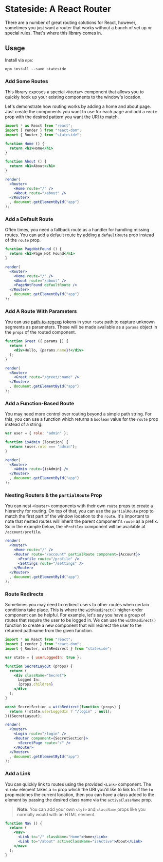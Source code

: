 # Stateside: A React Router

There are a number of great routing solutions for React, however, sometimes you just want a router that works without a bunch of set up or special rules.  That's where this library comes in.

## Usage

Install via `npm`:

```shell
npm install --save stateside
```

### Add Some Routes

This library exposes a special `<Router>` component that allows you to quickly hook up your existing components to the window's location.

Let's demonstrate how routing works by adding a home and about page.  Just create the components you want to use for each page and add a `route` prop with the desired pattern you want the URI to match.

```jsx
import * as React from "react";
import { render } from "react-dom";
import { Router } from "stateside";

function Home () {
  return <h1>Home</h1>
}

function About () {
  return <h1>About</h1>
}

render(
  <Router>
    <Home route="/" />
    <About route="/about" />
  </Router>
  , document.getElementById("app")
);
```

### Add a Default Route

Often times, you need a fallback route as a handler for handling missing routes.  You can add a default route by adding a `defaultRoute` prop instead of the `route` prop.

```jsx
function PageNotFound () {
  return <h1>Page Not Found</h1>
}

render(
  <Router>
    <Home route="/" />
    <About route="/about" />
    <PageNotFound defaultRoute />
  </Router>
  , document.getElementById("app")
);
```

### Add A Route With Parameters

You can use [path-to-regexp](https://npmjs.com/package/path-to-regexp) tokens in your `route` path to capture unknown segments as parameters.  These will be made available as a `params` object in the `props` of the routed component.

```jsx
function Greet ({ params }) {
  return (
    <div>Hello, {params.name}!</div>
  );
}

render(
  <Router>
    <Greet route="/greet/:name" />
  </Router>
  , document.getElementById("app")
);
```

### Add a Function-Based Route

You may need more control over routing beyond a simple path string.  For this, you can use a function which returns a `boolean` value for the `route` prop instead of a string.

```jsx
var user = { role: "admin" };

function isAdmin (location) {
  return (user.role === "admin");
}

render(
  <Router>
    <Admin route={isAdmin} />
  </Router>
  , document.getElementById("app")
);
```

### Nesting Routers & the `partialRoute` Prop

You can nest `<Router>` components with their own `route` props to create a hierarchy for routing.  On top of that, you can use the `partialRoute` prop to match the first part of the window location to the `route`.  It's important to note that nested routes will inherit the parent component's `route` as a prefix.  So in the example below, the `<Profile>` component will be available at `/account/profile`.

```jsx
render(
  <Router>
    <Home route="/" />
    <Router route="/account" partialRoute component={Account}>
      <Profile route="/profile" />
      <Settings route="/settings" />
    </Router>
  </Router>
  , document.getElementById("app")
);
```

### Route Redirects

Sometimes you may need to redirect users to other routes when certain conditions take place.  This is where the `withRedirect()` higher-order component can be helpful.  For example, let's say you have a group of routes that require the user to be logged in. We can use the `withRedirect()` function to create a new component that will redirect the user to the returned pathname from the given function.

```jsx
import * as React from "react";
import { render } from "react-dom";
import { Router, withRedirect } from "stateside";

var state = { userLoggedIn: true };

function SecretLayout (props) {
  return (
    <div className="Secret">
      Logged In:
      {props.children}
    </div>
  );
}

const SecretSection = withRedirect(function (props) {
  return (!state.userLoggedIn ? "/login" : null);
})(SecretLayout);

render(
  <Router>
    <Login route="/login" />
    <Router component={SecretSection}>
      <SecretPage route="/" />
    </Router>
  </Router>
  , document.getElementById("app")
);
```

### Add a Link

You can quickly link to routes using the provided `<Link>` component.  The `<Link>` element takes a `to` prop which the URI you'd like to link to.  If the `to` prop matches the current location, then you can have a class added to the element by passing the desired class name via the `activeClassName` prop.

> **Note:** You can add your own `style` and `className` props like you normally would with an HTML element.

```jsx
function Nav () {
  return (
    <nav>
      <Link to="/" className="Home">Home</Link>
      <Link to="/about" activeClassName="isActive">About</Link>
    </nav>
  );
}